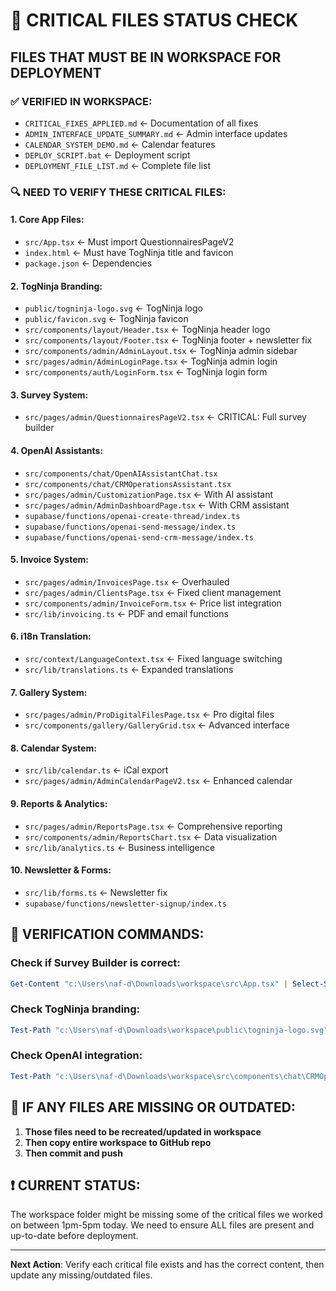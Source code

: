 # 🚨 CRITICAL FILES STATUS CHECK

## FILES THAT MUST BE IN WORKSPACE FOR DEPLOYMENT

### ✅ VERIFIED IN WORKSPACE:
- `CRITICAL_FIXES_APPLIED.md` ← Documentation of all fixes
- `ADMIN_INTERFACE_UPDATE_SUMMARY.md` ← Admin interface updates
- `CALENDAR_SYSTEM_DEMO.md` ← Calendar features
- `DEPLOY_SCRIPT.bat` ← Deployment script
- `DEPLOYMENT_FILE_LIST.md` ← Complete file list

### 🔍 NEED TO VERIFY THESE CRITICAL FILES:

#### 1. Core App Files:
- `src/App.tsx` ← Must import QuestionnairesPageV2
- `index.html` ← Must have TogNinja title and favicon
- `package.json` ← Dependencies

#### 2. TogNinja Branding:
- `public/togninja-logo.svg` ← TogNinja logo
- `public/favicon.svg` ← TogNinja favicon
- `src/components/layout/Header.tsx` ← TogNinja header logo
- `src/components/layout/Footer.tsx` ← TogNinja footer + newsletter fix
- `src/components/admin/AdminLayout.tsx` ← TogNinja admin sidebar
- `src/pages/admin/AdminLoginPage.tsx` ← TogNinja admin login
- `src/components/auth/LoginForm.tsx` ← TogNinja login form

#### 3. Survey System:
- `src/pages/admin/QuestionnairesPageV2.tsx` ← CRITICAL: Full survey builder

#### 4. OpenAI Assistants:
- `src/components/chat/OpenAIAssistantChat.tsx`
- `src/components/chat/CRMOperationsAssistant.tsx`
- `src/pages/admin/CustomizationPage.tsx` ← With AI assistant
- `src/pages/admin/AdminDashboardPage.tsx` ← With CRM assistant
- `supabase/functions/openai-create-thread/index.ts`
- `supabase/functions/openai-send-message/index.ts`
- `supabase/functions/openai-send-crm-message/index.ts`

#### 5. Invoice System:
- `src/pages/admin/InvoicesPage.tsx` ← Overhauled
- `src/pages/admin/ClientsPage.tsx` ← Fixed client management
- `src/components/admin/InvoiceForm.tsx` ← Price list integration
- `src/lib/invoicing.ts` ← PDF and email functions

#### 6. i18n Translation:
- `src/context/LanguageContext.tsx` ← Fixed language switching
- `src/lib/translations.ts` ← Expanded translations

#### 7. Gallery System:
- `src/pages/admin/ProDigitalFilesPage.tsx` ← Pro digital files
- `src/components/gallery/GalleryGrid.tsx` ← Advanced interface

#### 8. Calendar System:
- `src/lib/calendar.ts` ← iCal export
- `src/pages/admin/AdminCalendarPageV2.tsx` ← Enhanced calendar

#### 9. Reports & Analytics:
- `src/pages/admin/ReportsPage.tsx` ← Comprehensive reporting
- `src/components/admin/ReportsChart.tsx` ← Data visualization
- `src/lib/analytics.ts` ← Business intelligence

#### 10. Newsletter & Forms:
- `src/lib/forms.ts` ← Newsletter fix
- `supabase/functions/newsletter-signup/index.ts`

## 🔧 VERIFICATION COMMANDS:

### Check if Survey Builder is correct:
```powershell
Get-Content "c:\Users\naf-d\Downloads\workspace\src\App.tsx" | Select-String "QuestionnairesPageV2"
```

### Check TogNinja branding:
```powershell
Test-Path "c:\Users\naf-d\Downloads\workspace\public\togninja-logo.svg"
```

### Check OpenAI integration:
```powershell
Test-Path "c:\Users\naf-d\Downloads\workspace\src\components\chat\CRMOperationsAssistant.tsx"
```

## 🚨 IF ANY FILES ARE MISSING OR OUTDATED:

1. **Those files need to be recreated/updated in workspace**
2. **Then copy entire workspace to GitHub repo**
3. **Then commit and push**

## ❗ CURRENT STATUS:
The workspace folder might be missing some of the critical files we worked on between 1pm-5pm today. We need to ensure ALL files are present and up-to-date before deployment.

---

**Next Action**: Verify each critical file exists and has the correct content, then update any missing/outdated files.
